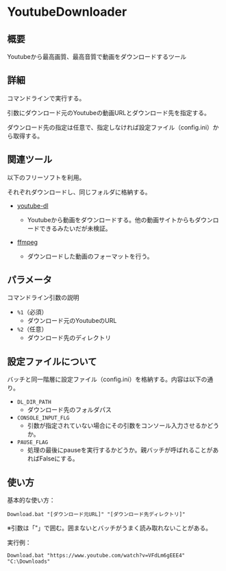 YoutubeDownloader
====

## 概要
Youtubeから最高画質、最高音質で動画をダウンロードするツール

## 詳細
コマンドラインで実行する。

引数にダウンロード元のYoutubeの動画URLとダウンロード先を指定する。

ダウンロード先の指定は任意で、指定しなければ設定ファイル（config.ini）から取得する。

## 関連ツール
以下のフリーソフトを利用。

それぞれダウンロードし、同じフォルダに格納する。

- [youtube-dl](https://github.com/ytdl-org/youtube-dl)
  - Youtubeから動画をダウンロードする。他の動画サイトからもダウンロードできるみたいだが未検証。

- [ffmpeg](https://ffmpeg.zeranoe.com/builds/)
  - ダウンロードした動画のフォーマットを行う。

## パラメータ
コマンドライン引数の説明

- `%1`（必須）
  - ダウンロード元のYoutubeのURL
- `%2`（任意）
  - ダウンロード先のディレクトリ

## 設定ファイルについて
バッチと同一階層に設定ファイル（config.ini）を格納する。内容は以下の通り。

- `DL_DIR_PATH`
  - ダウンロード先のフォルダパス
- `CONSOLE_INPUT_FLG`
  - 引数が指定されていない場合にその引数をコンソール入力させるかどうか。
- `PAUSE_FLAG`
  - 処理の最後にpauseを実行するかどうか。親バッチが呼ばれることがあればFalseにする。

## 使い方
基本的な使い方：
```
Download.bat "[ダウンロード元URL]" "[ダウンロード先ディレクトリ]"
```
※引数は「"」で囲む。囲まないとバッチがうまく読み取れないことがある。

実行例：
```
Download.bat "https://www.youtube.com/watch?v=VFdLm6gEEE4" "C:\Downloads"
```
